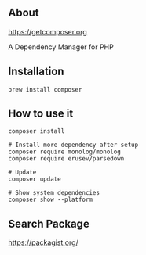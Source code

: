 ## About

https://getcomposer.org

A Dependency Manager for PHP 

## Installation

    brew install composer
    
## How to use it

    composer install
    
    # Install more dependency after setup
    composer require monolog/monolog
    composer require erusev/parsedown

    # Update
    composer update
    
    # Show system dependencies
    composer show --platform

## Search Package

https://packagist.org/